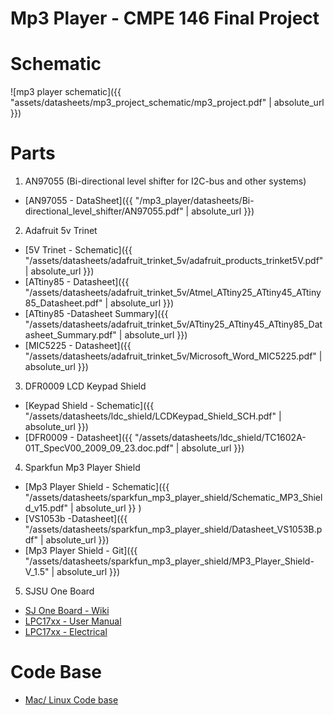# Mp3 Player - CMPE 146 Final Project

# Schematic
![mp3 player schematic]({{ "assets/datasheets/mp3_project_schematic/mp3_project.pdf" | absolute_url  }})

# Parts
1. AN97055 (Bi-directional level shifter for I2C-bus and other systems)
  * [AN97055 - DataSheet]({{ "/mp3_player/datasheets/Bi-directional_level_shifter/AN97055.pdf" | absolute_url }})

2. Adafruit 5v Trinet
  * [5V Trinet - Schematic]({{ "/assets/datasheets/adafruit_trinket_5v/adafruit_products_trinket5V.pdf" | absolute_url }})
  * [ATtiny85 - Datasheet]({{ "/assets/datasheets/adafruit_trinket_5v/Atmel_ATtiny25_ATtiny45_ATtiny85_Datasheet.pdf" | absolute_url }})
  * [ATtiny85 -Datasheet Summary]({{ "/assets/datasheets/adafruit_trinket_5v/ATtiny25_ATtiny45_ATtiny85_Datasheet_Summary.pdf" | absolute_url }})
  * [MIC5225 - Datasheet]({{ "/assets/datasheets/adafruit_trinket_5v/Microsoft_Word_MIC5225.pdf" | absolute_url }})
 
3. DFR0009 LCD Keypad Shield
  * [Keypad Shield - Schematic]({{ "/assets/datasheets/ldc_shield/LCDKeypad_Shield_SCH.pdf" | absolute_url }})
  * [DFR0009 - Datasheet]({{ "/assets/datasheets/ldc_shield/TC1602A-01T_SpecV00_2009_09_23.doc.pdf" | absolute_url }})

4. Sparkfun Mp3 Player Shield
  * [Mp3 Player Shield - Schematic]({{ "/assets/datasheets/sparkfun_mp3_player_shield/Schematic_MP3_Shield_v15.pdf" | absolute_url }} )
  * [VS1053b -Datasheet]({{ "/assets/datasheets/sparkfun_mp3_player_shield/Datasheet_VS1053B.pdf" | absolute_url }})
  * [Mp3 Player Shield - Git]({{ "/assets/datasheets/sparkfun_mp3_player_shield/MP3_Player_Shield-V_1.5" | absolute_url }})

5. SJSU One Board
  * [SJ One Board - Wiki](http://socialledge.com/sjsu/index.php/SJ_One_Board)
  * [LPC17xx - User Manual](https://github.com/kammce/SJSU-Dev/blob/master/datasheets/LPC17xx/LPC1758_UserManual.pdf)
  * [LPC17xx - Electrical](https://github.com/kammce/SJSU-Dev/blob/master/datasheets/LPC17xx/LPC175x_Electrical.pdf)
  
# Code Base
  * [Mac/ Linux Code base](https://github.com/kammce/SJSU-Dev/blob/master/README.md)